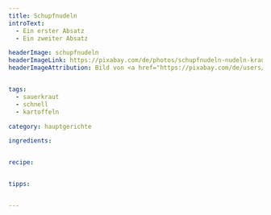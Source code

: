 ```yaml
---
title: Schupfnudeln
introText:
  - Ein erster Absatz
  - Ein zweiter Absatz

headerImage: schupfnudeln
headerImageLink: https://pixabay.com/de/photos/schupfnudeln-nudeln-krautnudeln-4815917/
headerImageAttribution: Bild von <a href="https://pixabay.com/de/users/ritae-19628/?utm_source=link-attribution&utm_medium=referral&utm_campaign=image&utm_content=4815917">-Rita-👩‍🍳 und 📷 mit ❤</a> auf <a href="https://pixabay.com/de//?utm_source=link-attribution&utm_medium=referral&utm_campaign=image&utm_content=4815917">Pixabay</a>


tags:
  - sauerkraut
  - schnell
  - kartoffeln

category: hauptgerichte

ingredients:


recipe:


tipps:


---
```

